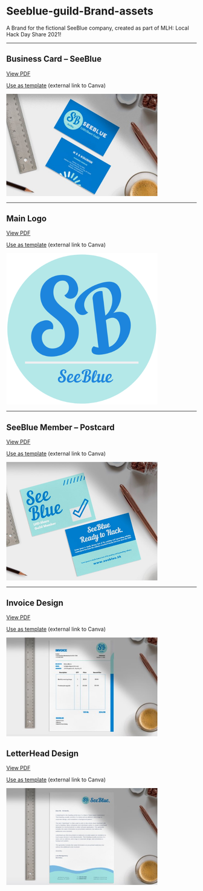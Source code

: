 # Seeblue-guild-Brand-assets

A Brand for the fictional SeeBlue company, created as part of MLH: Local Hack Day Share 2021!

---

## Business Card – SeeBlue

<a href="SeeBlue-Buisness-Card/SeeBlue-Buisness-Card.pdf">View PDF</a>

<a href="https://www.canva.com/design/DAEayOdHCwM/CFnn1SquEppAjrcrtFjoBA/view?utm_content=DAEayOdHCwM&utm_campaign=designshare&utm_medium=link&utm_source=homepage_design_menu">Use as template</a> (external link to Canva)

<img src="SeeBlue-Buisness-Card/SeeBlue-Buisness-Card.jpg" width="400" alt="SeeBlue Buisness Card" />

---

## Main Logo

<a href="Seeblue-Main-Logo/Seeblue-Main-Logo.pdf">View PDF</a>

<a href="https://www.canva.com/design/DAEaxyH4KFY/aqflx7JRHafiz7OFLRiWUQ/view?utm_content=DAEaxyH4KFY&utm_campaign=designshare&utm_medium=link&utm_source=homepage_design_menu">Use as template</a> (external link to Canva)

<img src="Seeblue-Main-Logo/Seeblue-Main-Logo.png" width="400" alt="Main logo" />

---

## SeeBlue Member – Postcard

<a href="SeeBlue-postcard/SeeBlue-postcards.pdf">View PDF</a>

<a href="https://www.canva.com/design/DAEaxyuCz-0/isag5hKKFeA8j1PDTu8B_g/view?utm_content=DAEaxyuCz-0&utm_campaign=designshare&utm_medium=link&utm_source=homepage_design_menu">Use as template</a> (external link to Canva)

<img src="SeeBlue-postcard/SeeBlue-postcard.jpg" width="400" alt="Local Dominate Day: Dominate - Postcard - in situ" />

---

## Invoice Design

<a href="SeeBlue-Invoice/SeeBlue-Invoice.pdf">View PDF</a>

<a href="https://www.canva.com/design/DAEayE2m0yA/kLek2tcw2A_9sFaftc5v8g/view?utm_content=DAEayE2m0yA&utm_campaign=designshare&utm_medium=link&utm_source=homepage_design_menu">Use as template</a> (external link to Canva)

<img src="SeeBlue-Invoice/SeeBlue-Invoice.jpg" width="400" alt="SeeBlue-Invoice" />

## LetterHead Design

<a href="SeeBlue-LetterHead/SeeBlue-LetterHead.pdf">View PDF</a>

<a href="https://www.canva.com/design/DAEayITBENI/m3v8G9XTnCiPeBt3y-WYxw/view?utm_content=DAEayITBENI&utm_campaign=designshare&utm_medium=link&utm_source=homepage_design_menu">Use as template</a> (external link to Canva)

<img src="SeeBlue-LetterHead/SeeBlue-LetterHead.jpg" width="400" alt="SeeBlue LetterHead" />
